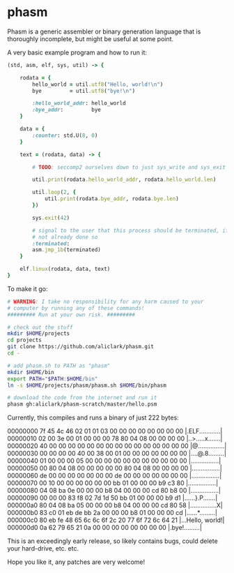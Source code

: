 # phasm
Phasm is a generic assembler or binary generation language that is
thoroughly incomplete, but might be useful at some point.

A very basic example program and how to run it:

```ruby
(std, asm, elf, sys, util) -> {

    rodata = {
        hello_world = util.utf8("Hello, world!\n")
        bye         = util.utf8("bye!\n")

        :hello_world_addr: hello_world
        :bye_addr:         bye
    }

    data = {
        :counter: std.U(8, 0)
    }

    text = (rodata, data) -> {

        # TODO: seccomp2 ourselves down to just sys_write and sys_exit

        util.print(rodata.hello_world_addr, rodata.hello_world.len)

        util.loop(2, {
            util.print(rodata.bye_addr, rodata.bye.len)
        })

        sys.exit(42)

        # signal to the user that this process should be terminated, if
        # not already done so
        :terminated:
        asm.jmp_1b(terminated)
    }

    elf.linux(rodata, data, text)
}
```

To make it go:

```sh
# WARNING: I take no responsibility for any harm caused to your
# computer by running any of these commands!
######### Run at your own risk. #########

# check out the stuff
mkdir $HOME/projects
cd projects
git clone https://github.com/aliclark/phasm.git
cd -

# add phasm.sh to PATH as "phasm"
mkdir $HOME/bin
export PATH="$PATH:$HOME/bin"
ln -s $HOME/projects/phasm/phasm.sh $HOME/bin/phasm

# download the code from the internet and run it
phasm gh:aliclark/phasm-scratch/master/hello.psm
```

Currently, this compiles and runs a binary of just 222 bytes:

00000000  7f 45 4c 46 02 01 01 03  00 00 00 00 00 00 00 00  |.ELF............|
00000010  02 00 3e 00 01 00 00 00  78 80 04 08 00 00 00 00  |..>.....x.......|
00000020  40 00 00 00 00 00 00 00  00 00 00 00 00 00 00 00  |@...............|
00000030  00 00 00 00 40 00 38 00  01 00 00 00 00 00 00 00  |....@.8.........|
00000040  01 00 00 00 05 00 00 00  00 00 00 00 00 00 00 00  |................|
00000050  00 80 04 08 00 00 00 00  00 80 04 08 00 00 00 00  |................|
00000060  de 00 00 00 00 00 00 00  de 00 00 00 00 00 00 00  |................|
00000070  00 10 00 00 00 00 00 00  bb 01 00 00 00 b9 c3 80  |................|
00000080  04 08 ba 0e 00 00 00 b8  04 00 00 00 cd 80 b8 00  |................|
00000090  00 00 00 83 f8 02 7d 1d  50 bb 01 00 00 00 b9 d1  |......}.P.......|
000000a0  80 04 08 ba 05 00 00 00  b8 04 00 00 00 cd 80 58  |...............X|
000000b0  83 c0 01 eb de bb 2a 00  00 00 b8 01 00 00 00 cd  |......*.........|
000000c0  80 eb fe 48 65 6c 6c 6f  2c 20 77 6f 72 6c 64 21  |...Hello, world!|
000000d0  0a 62 79 65 21 0a 00 00  00 00 00 00 00 00        |.bye!.........|

This is an exceedingly early release, so likely contains bugs, could
delete your hard-drive, etc. etc.

Hope you like it, any patches are very welcome!

